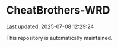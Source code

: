 # CheatBrothers-WRD

Last updated: 2025-07-08 12:29:24

This repository is automatically maintained.
